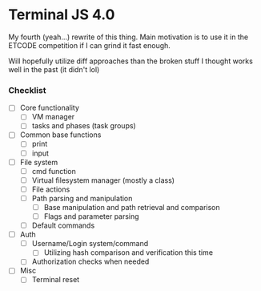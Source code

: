 # Terminal JS 4.0

My fourth (yeah...) rewrite of this thing. Main motivation is to use it in the ETCODE competition if I can grind it fast enough.

Will hopefully utilize diff approaches than the broken stuff I thought works well in the past (it didn't lol)

### Checklist
- [ ] Core functionality
  - [ ] VM manager
  - [ ] tasks and phases (task groups)
- [ ] Common base functions
  - [ ] print
  - [ ] input
- [ ] File system
  - [ ] cmd function
  - [ ] Virtual filesystem manager (mostly a class)
  - [ ] File actions
  - [ ] Path parsing and manipulation
    - [ ] Base manipulation and path retrieval and comparison
    - [ ] Flags and parameter parsing
  - [ ] Default commands
- [ ] Auth
  - [ ] Username/Login system/command
    - [ ] Utilizing hash comparison and verification this time
  - [ ] Authorization checks when needed
- [ ] Misc
  - [ ] Terminal reset